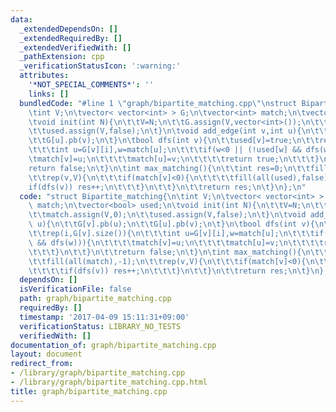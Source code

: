 ```yaml
---
data:
  _extendedDependsOn: []
  _extendedRequiredBy: []
  _extendedVerifiedWith: []
  _pathExtension: cpp
  _verificationStatusIcon: ':warning:'
  attributes:
    '*NOT_SPECIAL_COMMENTS*': ''
    links: []
  bundledCode: "#line 1 \"graph/bipartite_matching.cpp\"\nstruct Bipartite_matching{\n\
    \tint V;\n\tvector< vector<int> > G;\n\tvector<int> match;\n\tvector<bool> used;\n\
    \tvoid init(int N){\n\t\tV=N;\n\t\tG.assign(V,vector<int>());\n\t\tmatch.assign(V,0);\n\
    \t\tused.assign(V,false);\n\t}\n\tvoid add_edge(int v,int u){\n\t\tG[v].pb(u);\n\
    \t\tG[u].pb(v);\n\t}\n\tbool dfs(int v){\n\t\tused[v]=true;\n\t\trep(i,G[v].size()){\n\
    \t\t\tint u=G[v][i],w=match[u];\n\t\t\tif(w<0 || (!used[w] && dfs(w))){\n\t\t\t\
    \tmatch[v]=u;\n\t\t\t\tmatch[u]=v;\n\t\t\t\treturn true;\n\t\t\t}\n\t\t}\n\t\t\
    return false;\n\t}\n\tint max_matching(){\n\t\tint res=0;\n\t\tfill(all(match),-1);\n\
    \t\trep(v,V){\n\t\t\tif(match[v]<0){\n\t\t\t\tfill(all(used),false);\n\t\t\t\t\
    if(dfs(v)) res++;\n\t\t\t}\n\t\t}\n\t\treturn res;\n\t}\n};\n"
  code: "struct Bipartite_matching{\n\tint V;\n\tvector< vector<int> > G;\n\tvector<int>\
    \ match;\n\tvector<bool> used;\n\tvoid init(int N){\n\t\tV=N;\n\t\tG.assign(V,vector<int>());\n\
    \t\tmatch.assign(V,0);\n\t\tused.assign(V,false);\n\t}\n\tvoid add_edge(int v,int\
    \ u){\n\t\tG[v].pb(u);\n\t\tG[u].pb(v);\n\t}\n\tbool dfs(int v){\n\t\tused[v]=true;\n\
    \t\trep(i,G[v].size()){\n\t\t\tint u=G[v][i],w=match[u];\n\t\t\tif(w<0 || (!used[w]\
    \ && dfs(w))){\n\t\t\t\tmatch[v]=u;\n\t\t\t\tmatch[u]=v;\n\t\t\t\treturn true;\n\
    \t\t\t}\n\t\t}\n\t\treturn false;\n\t}\n\tint max_matching(){\n\t\tint res=0;\n\
    \t\tfill(all(match),-1);\n\t\trep(v,V){\n\t\t\tif(match[v]<0){\n\t\t\t\tfill(all(used),false);\n\
    \t\t\t\tif(dfs(v)) res++;\n\t\t\t}\n\t\t}\n\t\treturn res;\n\t}\n};"
  dependsOn: []
  isVerificationFile: false
  path: graph/bipartite_matching.cpp
  requiredBy: []
  timestamp: '2017-04-09 15:11:31+09:00'
  verificationStatus: LIBRARY_NO_TESTS
  verifiedWith: []
documentation_of: graph/bipartite_matching.cpp
layout: document
redirect_from:
- /library/graph/bipartite_matching.cpp
- /library/graph/bipartite_matching.cpp.html
title: graph/bipartite_matching.cpp
---
```

